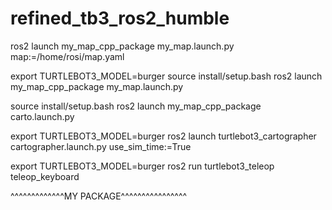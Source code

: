 # refined_tb3_ros2_humble
ros2 launch my_map_cpp_package my_map.launch.py map:=/home/rosi/map.yaml

export TURTLEBOT3_MODEL=burger
source install/setup.bash
ros2 launch my_map_cpp_package my_map.launch.py 

source install/setup.bash
ros2 launch my_map_cpp_package carto.launch.py

export TURTLEBOT3_MODEL=burger
ros2 launch turtlebot3_cartographer cartographer.launch.py use_sim_time:=True

export TURTLEBOT3_MODEL=burger
ros2 run turtlebot3_teleop teleop_keyboard

^^^^^^^^^^^^^MY PACKAGE^^^^^^^^^^^^^^^^
